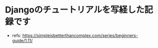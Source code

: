 # Djangoのチュートリアルを写経した記録です

- refs: https://simpleisbetterthancomplex.com/series/beginners-guide/1.11/

